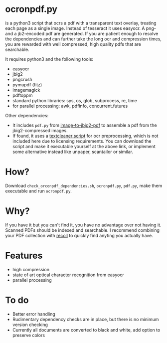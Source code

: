 # ocronpdf.py

is a python3 script that ocrs a pdf with a transparent text overlay, treating each page as a single image. Instead of tesseract it uses easyocr. A png- and a jb2-encoded pdf are generated. If you are patient enough to resolve the dependencies and can further take the long ocr and compression times, you are rewarded with well compressed, high quality pdfs that are searchable. 

It requires python3 and the following tools:
- easyocr 
- jbig2
- pngcrush
- pymupdf (fitz)
- imagemagick 
- pdftoppm
- standard python libraries: sys, os, glob, subprocess, re, time
- for parallel processing: awk, pdfinfo, concurrent.futures

Other dependencies: 
- It includes `pdf.py` from [image-to-jbig2-pdf](https://github.com/2m/image-to-jbig2-pdf/tree/master) to assemble a pdf from the jbig2-compressed images.
- If found, it uses a [textcleaner script](http://www.fmwconcepts.com/imagemagick/textcleaner/index.php) for ocr preprocessing, which is not included here due to licensing requirements. 
You can download the script and make it executable yourself at the above link, or implement some alternative instead like unpaper, scantailor or similar.


# How?
Download `check_orconpdf_dependencies.sh`, `ocronpdf.py`, `pdf.py`, make them executable and run `ocronpdf.py`.

# Why?
If you have it but you can't find it, you have no advantage over not having it. Scanned PDFs should be indexed and searchable. I recommend combining your PDF collection with [recoll](https://www.recoll.org/index.html) to quickly find anyting you actually have. 

# Features
- high compression
- state of art optical character recognition from easyocr
- parallel processing

# To do 
- Better error handling
- Rudimentary dependency checks are in place, but there is no minimum version checking
- Currently all documents are converted to black and white, add option to preserve colors
